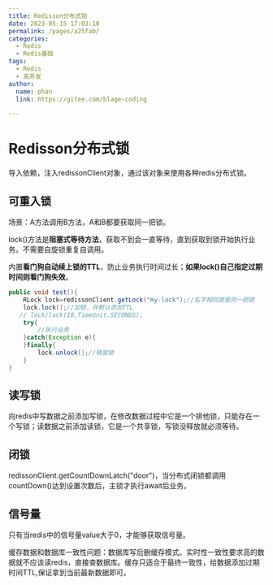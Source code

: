 ```yaml
---
title: Redisson分布式锁
date: 2023-05-15 17:03:10
permalink: /pages/a25fab/
categories: 
  - Redis
  - Redis基础
tags: 
  - Redis
  - 高并发
author: 
  name: phan
  link: https://gitee.com/blage-coding

---
```

# Redisson分布式锁

导入依赖，注入redissonClient对象，通过该对象来使用各种redis分布式锁。

## 可重入锁

场景：A方法调用B方法，A和B都要获取同一把锁。

lock()方法是**阻塞式等待方法**，获取不到会一直等待，直到获取到锁开始执行业务。不需要自旋锁重复自调用。

内置**看门狗自动续上锁的TTL**，防止业务执行时间过长；**如果lock()自己指定过期时间则看门狗失效**。

```java
public void test(){
	RLock lock=redissonClient.getLock("my-lock");//名字相同就是同一把锁
    lock.lock();//加锁，并默认添加TTL
   // lock/lock(10,TimeUnit.SECONDS);
    try{
        //执行业务
    }catch(Exception e){
    }finally{
        lock.unlock();//释放锁
    }
}
```

## 读写锁

向redis中写数据之前添加写锁，在修改数据过程中它是一个排他锁，只能存在一个写锁；读数据之前添加读锁，它是一个共享锁，写锁没释放就必须等待。

## 闭锁

redissonClient.getCountDownLatch("door")，当分布式闭锁都调用countDown()达到设置次数后，主锁才执行await后业务。

## 信号量

只有当redis中的信号量value大于0，才能够获取信号量。

缓存数据和数据库一致性问题：数据库写后删缓存模式。实时性一致性要求高的数据就不应该读redis，直接查数据库。缓存只适合于最终一致性，给数据添加过期时间TTL,保证拿到当前最新数据即可。